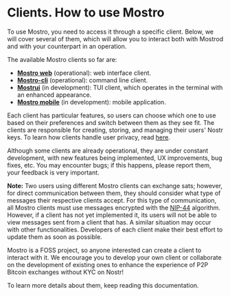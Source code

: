 # Clients. How to use Mostro

To use Mostro, you need to access it through a specific client. Below, we will cover several of them, which will allow you to interact both with Mostrod and with your counterpart in an operation.

The available Mostro clients so far are:
- **[Mostro web](./mostro-web.md)** (operational): web interface client.
- **[Mostro-cli](./mostro-cli.md)** (operational): command line client.
- **[Mostrui](./mostrui.md)** (in development): TUI client, which operates in the terminal with an enhanced appearance.
- **[Mostro mobile](./mostro-mobile.md)** (in development): mobile application.

Each client has particular features, so users can choose which one to use based on their preferences and switch between them as they see fit. The clients are responsible for creating, storing, and managing their users' Nostr keys. To learn how clients handle user privacy, read [here](./privacy.md).

Although some clients are already operational, they are under constant development, with new features being implemented, UX improvements, bug fixes, etc. You may encounter bugs; if this happens, please report them, your feedback is very important.

**Note:** Two users using different Mostro clients can exchange sats; however, for direct communication between them, they should consider what type of messages their respective clients accept. For this type of communication, all Mostro clients must use messages encrypted with the [NIP-44](https://github.com/nostr-protocol/nips/blob/master/44.md) algorithm. However, if a client has not yet implemented it, its users will not be able to view messages sent from a client that has. A similar situation may occur with other functionalities. Developers of each client make their best effort to update them as soon as possible.

Mostro is a FOSS project, so anyone interested can create a client to interact with it. We encourage you to develop your own client or collaborate on the development of existing ones to enhance the experience of P2P Bitcoin exchanges without KYC on Nostr!

To learn more details about them, keep reading this documentation.
